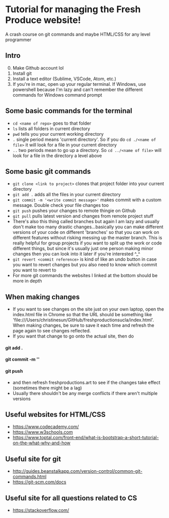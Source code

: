 # Tutorial for managing the Fresh Produce website!

A crash course on git commands and maybe HTML/CSS for any level programmer 

## Intro
0. Make Github account lol
1. Install git
2. Install a text editor (Sublime, VSCode, Atom, etc.)
3. If you're in mac, open up your regular terminal. If Windows, use powershell because I'm lazy and can't remember the different commands for Windows command prompt

## Some basic commands for the terminal 
- `cd <name of repo>` goes to that folder
- `ls` lists all folders in current directory
- `pwd` tells you your current working directory
- `.` single period means 'current directory'. So if you do `cd ./<name of file>` it will look for a file in your current directory
- `..` two periods mean to go up a directory. So `cd ../<name of file>` will look for a file in the directory a level above

## Some basic git commands 
- `git clone <link to project>` clones that project folder into your current directory
- `git add .` adds all the files in your current directory
- `git commit -m '<write commit message>'` makes commit with a custom message. Double check your file changes too
- `git push` pushes your changes to remote thingie on Github
- `git pull` pulls latest version and changes from remote project stuff
- There's also this thing called branches but again I am lazy and usually don't make too many drastic changes...basically you can make different versions of your code on different 'branches' so that you can work on different features without risking messing up the master branch. This is really helpful for group projects if you want to split up the work or code different things, but since it's usually just one person making minor changes then you can look into it later if you're interested ^_^
- `git revert <commit reference>` is kind of like an undo button in case you want to revert changes but you also need to know which commit you want to revert to
- For more git commands the websites I linked at the bottom should be more in depth

## When making changes
- If you want to see changes on the site just on your own laptop, open the index.html file in Chrome so that the URL should be something like 'file:///Users/christinesun/GitHub/freshproductionsucla/index.html'. When making changes, be sure to save it each time and refresh the page again to see changes reflected. 
- If you want that change to go onto the actual site, then do 
#### git add .
#### git commit -m '<some comment message>'
#### git push
- and then refresh freshproductions.art to see if the changes take effect (sometimes there might be a lag)
- Usually there shouldn't be any merge conflicts if there aren't multiple versions

## Useful websites for HTML/CSS
- https://www.codecademy.com/
- https://www.w3schools.com
- https://www.toptal.com/front-end/what-is-bootstrap-a-short-tutorial-on-the-what-why-and-how

## Useful site for git
- http://guides.beanstalkapp.com/version-control/common-git-commands.html
- https://git-scm.com/docs

## Useful site for all questions related to CS
- https://stackoverflow.com/